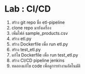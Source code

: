 # Lab : CI/CD
1. สร้าง git repo ชื่อ etl-pipeline
2. clone repo มายังเครื่อง
3. เพิ่มไฟล์ sample_products.csv
4. สร้าง etl.py
5. สร้าง Dockerfile เพื่อ run etl.py
7. สร้าง test_etl.py
8. แก้ไข Dockerfile เพื่อ run test_etl.py
9. สร้าง CI/CD pipeline jenkins
10. ทดลองแก้ไข code เพื่อดูการทำงานอัตโนมัติ
